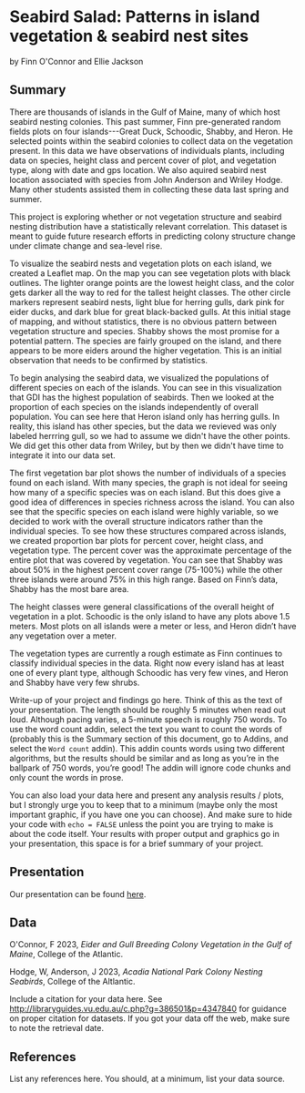 Seabird Salad: Patterns in
island vegetation
&
seabird nest sites
================
by Finn O'Connor and Ellie Jackson

## Summary

There are thousands of islands in the Gulf of Maine, many of which host seabird nesting colonies. This past summer, Finn pre-generated random fields plots on four islands---Great Duck, Schoodic, Shabby, and Heron. He selected points within the seabird colonies to collect data on the vegetation present. In this data we have observations of individuals plants, including data on species, height class and percent cover of plot, and vegetation type, along with date and gps location. We also aquired seabird nest location associated with species from John Anderson and Wriley Hodge. Many other students assisted them in collecting these data last spring and summer. 

This project is exploring whether or not vegetation structure and seabird nesting distribution have a statistically relevant correlation. This dataset is meant to guide future research efforts in predicting colony structure change under climate change and sea-level rise. 

To visualize the seabird nests and vegetation plots on each island, we created a Leaflet map. On the map you can see vegetation plots with black outlines. The lighter orange points are the lowest height class, and the color gets darker all the way to red for the tallest height classes. The other circle markers represent seabird nests, light blue for herring gulls, dark pink for eider ducks, and dark blue for great black-backed gulls. At this initial stage of mapping, and without statistics, there is no obvious pattern between vegetation structure and species. Shabby shows the most promise for a potential pattern. The species are fairly grouped on the island, and there appears to be more eiders around the higher vegetation. This is an initial observation that needs to be confirmed by statistics. 

To begin analysing the seabird data, we visualized the populations of different species on each of the islands. You can see in this visualization that GDI has the highest population of seabirds. Then we looked at the proportion of each species on the islands independently of overall population. You can see here that Heron island only has herring gulls. In reality, this island has other species, but the data we revieved was only labeled herrring gull, so we had to assume we didn't have the other points. We did get this other data from Wriley, but by then we didn't have time to integrate it into our data set. 

The first vegetation bar plot shows the number of individuals of a species found on each island. With many species, the graph is not ideal for seeing how many of a specific species was on each island. But this does give a good idea of differences in species richness across the island. You can also see that the specific species on each island were highly variable, so we decided to work with the overall structure indicators rather than the individual species.
To see how these structures compared across islands, we created proportion bar plots for percent cover, height class, and vegetation type. The percent cover was the approximate percentage of the entire plot that was covered by vegetation. You can see that Shabby was about 50% in the highest percent cover range (75-100%) while the other three islands were around 75% in this high range. Based on Finn’s data, Shabby has the most bare area. 

The height classes were general classifications of the overall height of vegetation in a plot. Schoodic is the only island to have any plots above 1.5 meters. Most plots on all islands were a meter or less, and Heron didn’t have any vegetation over a meter.

The vegetation types are currently a rough estimate as Finn continues to classify individual species in the data. Right now every island has at least one of every plant type, although Schoodic has very few vines, and Heron and Shabby have very few shrubs.


Write-up of your project and findings go here. Think of this as the text
of your presentation. The length should be roughly 5 minutes when read
out loud. Although pacing varies, a 5-minute speech is roughly 750
words. To use the word count addin, select the text you want to count
the words of (probably this is the Summary section of this document, go
to Addins, and select the `Word count` addin). This addin counts words
using two different algorithms, but the results should be similar and as
long as you’re in the ballpark of 750 words, you’re good! The addin will
ignore code chunks and only count the words in prose.

You can also load your data here and present any analysis results /
plots, but I strongly urge you to keep that to a minimum (maybe only the
most important graphic, if you have one you can choose). And make sure
to hide your code with `echo = FALSE` unless the point you are trying to
make is about the code itself. Your results with proper output and
graphics go in your presentation, this space is for a brief summary of
your project.

## Presentation

Our presentation can be found [here](https://docs.google.com/presentation/d/1M6fcpR2NsUJx6NhD0wOSrRjE4pYKNQ9C6cAKCZGzSFg/edit?usp=sharing).

## Data

O'Connor, F 2023, _Eider and Gull Breeding Colony Vegetation in the Gulf of Maine_, College of the Atlantic.

Hodge, W, Anderson, J 2023, _Acadia National Park Colony Nesting Seabirds_, College of the Altlantic.

Include a citation for your data here. See
<http://libraryguides.vu.edu.au/c.php?g=386501&p=4347840> for guidance
on proper citation for datasets. If you got your data off the web, make
sure to note the retrieval date.

## References

List any references here. You should, at a minimum, list your data
source.
